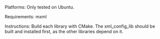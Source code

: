 Platforms:
Only tested on Ubuntu.

Requirements:
mxml

Instructions:
Build each library with CMake. The xml_config_lib should be built and installed first, as the other libraries depend on it.